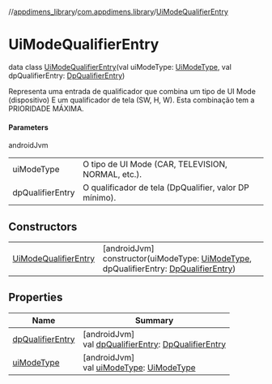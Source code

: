 //[appdimens_library](../../../index.md)/[com.appdimens.library](../index.md)/[UiModeQualifierEntry](index.md)

# UiModeQualifierEntry

data class [UiModeQualifierEntry](index.md)(val uiModeType: [UiModeType](../-ui-mode-type/index.md), val dpQualifierEntry: [DpQualifierEntry](../-dp-qualifier-entry/index.md))

Representa uma entrada de qualificador que combina um tipo de UI Mode (dispositivo) E um qualificador de tela (SW, H, W). Esta combinação tem a PRIORIDADE MÁXIMA.

#### Parameters

androidJvm

| | |
|---|---|
| uiModeType | O tipo de UI Mode (CAR, TELEVISION, NORMAL, etc.). |
| dpQualifierEntry | O qualificador de tela (DpQualifier, valor DP mínimo). |

## Constructors

| | |
|---|---|
| [UiModeQualifierEntry](-ui-mode-qualifier-entry.md) | [androidJvm]<br>constructor(uiModeType: [UiModeType](../-ui-mode-type/index.md), dpQualifierEntry: [DpQualifierEntry](../-dp-qualifier-entry/index.md)) |

## Properties

| Name | Summary |
|---|---|
| [dpQualifierEntry](dp-qualifier-entry.md) | [androidJvm]<br>val [dpQualifierEntry](dp-qualifier-entry.md): [DpQualifierEntry](../-dp-qualifier-entry/index.md) |
| [uiModeType](ui-mode-type.md) | [androidJvm]<br>val [uiModeType](ui-mode-type.md): [UiModeType](../-ui-mode-type/index.md) |